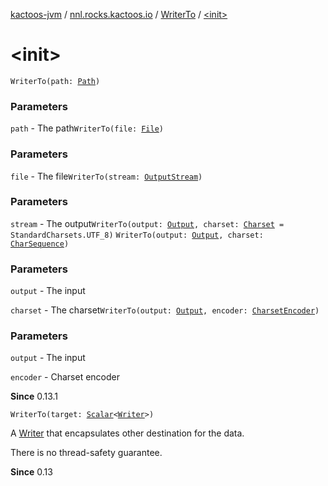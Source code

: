 [kactoos-jvm](../../index.md) / [nnl.rocks.kactoos.io](../index.md) / [WriterTo](index.md) / [&lt;init&gt;](./-init-.md)

# &lt;init&gt;

`WriterTo(path: `[`Path`](http://docs.oracle.com/javase/8/docs/api/java/nio/file/Path.html)`)`

### Parameters

`path` - The path`WriterTo(file: `[`File`](http://docs.oracle.com/javase/8/docs/api/java/io/File.html)`)`

### Parameters

`file` - The file`WriterTo(stream: `[`OutputStream`](http://docs.oracle.com/javase/8/docs/api/java/io/OutputStream.html)`)`

### Parameters

`stream` - The output`WriterTo(output: `[`Output`](../../nnl.rocks.kactoos/-output/index.md)`, charset: `[`Charset`](http://docs.oracle.com/javase/8/docs/api/java/nio/charset/Charset.html)` = StandardCharsets.UTF_8)`
`WriterTo(output: `[`Output`](../../nnl.rocks.kactoos/-output/index.md)`, charset: `[`CharSequence`](https://kotlinlang.org/api/latest/jvm/stdlib/kotlin/-char-sequence/index.html)`)`

### Parameters

`output` - The input

`charset` - The charset`WriterTo(output: `[`Output`](../../nnl.rocks.kactoos/-output/index.md)`, encoder: `[`CharsetEncoder`](http://docs.oracle.com/javase/8/docs/api/java/nio/charset/CharsetEncoder.html)`)`

### Parameters

`output` - The input

`encoder` - Charset encoder

**Since**
0.13.1

`WriterTo(target: `[`Scalar`](../../nnl.rocks.kactoos/-scalar/index.md)`<`[`Writer`](http://docs.oracle.com/javase/8/docs/api/java/io/Writer.html)`>)`

A [Writer](http://docs.oracle.com/javase/8/docs/api/java/io/Writer.html) that encapsulates other destination for the data.

There is no thread-safety guarantee.

**Since**
0.13

